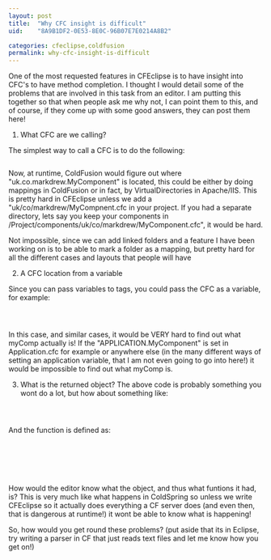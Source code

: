 ```yaml
---
layout: post
title:  "Why CFC insight is difficult"
uid:	"8A9B1DF2-0E53-8E0C-96B07E7E0214A8B2"

categories: cfeclipse,coldfusion
permalink: why-cfc-insight-is-difficult
---
```

One of the most requested features in CFEclipse is to have insight into CFC's to have method completion. I thought I would detail some of the problems that are involved in this task from an editor. I am putting this together so that when people ask me why not, I can point them to this, and of course, if they come up with some good answers, they can post them here!

1) What CFC are we calling?

The simplest way to call a CFC is to do the following:
<code>
<cfinvoke component="uk.co.markdrew.MyCompnent" returnvariable="myComp">
</code>

Now, at runtime, ColdFusion would figure out where "uk.co.markdrew.MyComponent" is located, this could be either by doing mappings in ColdFusion or in fact, by VirtualDirectories in Apache/IIS. This is pretty hard in CFEclipse unless we add a "uk/co/markdrew/MyCompnent.cfc in your project. If you had a separate directory, lets say you keep your components in /Project/components/uk/co/markdrew/MyComponent.cfc", it would be hard. 

Not impossible, since we can add linked folders and a feature I have been working on is to be able to mark a folder as a mapping, but pretty hard for all the different cases and layouts that people will have

2) A CFC location from a variable

Since you can pass variables to tags, you could pass the CFC as a variable, for example:

<code>
<cfinvoke component="#APPLICATION.MyComponent#" returnvariable="myComp">
</code>

In this case, and similar cases, it would be VERY hard to find out what myComp actually is! If the "APPLICATION.MyComponent" is set in Application.cfc for example or anywhere else (in the many different ways of setting an application variable, that I am not even going to go into here!) it would be impossible to find out what myComp is.

3) What is the returned object?
The above code is probably something you wont do a lot, but how about something like:
<code>
<cfinvoke component="uk.co.markdrew.MyCompnent" method="getObject" returnvariable="myComp">
</code>

And the function is defined as:

<code>
<cffunction name="getObject" returntype="Any">
	<!--- Losts of complicated ways of getting an object, like looking it up in a database --->
	<cfreturn someObject>
</cffunction>
</code>

How would the editor know what the object, and thus what funtions it had, is? This is very much like what happens in ColdSpring so unless we write CFEclipse so it actually does everything a CF server does (and even then, that is dangerous at runtime!) it wont be able to know what is happening!

So, how would you get round these problems? (put aside that its in Eclipse, try writing a parser in CF that just reads text files and let me know how you get on!)